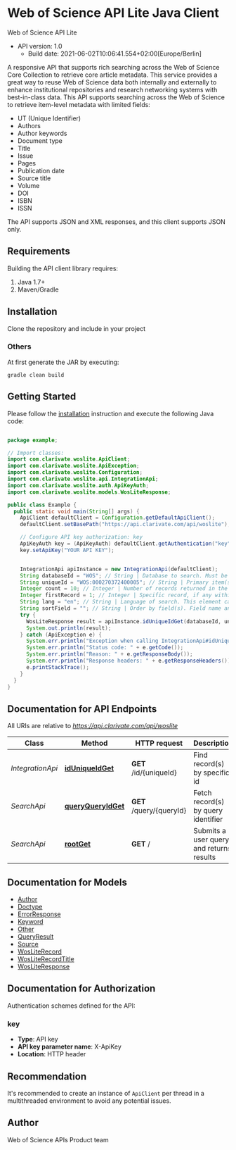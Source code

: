 # Web of Science API Lite Java Client

Web of Science API Lite
- API version: 1.0
  - Build date: 2021-06-02T10:06:41.554+02:00[Europe/Berlin]

A responsive API that supports rich searching across the Web of Science Core Collection to retrieve core article metadata. 
This service provides a great way to reuse Web of Science data both internally and externally to enhance 
institutional repositories and research networking systems with best-in-class data.
This API supports searching across the Web of Science to retrieve item-level
metadata with limited fields: 
- UT (Unique Identifier)
- Authors
- Author keywords
- Document type
- Title
- Issue
- Pages
- Publication date
- Source title
- Volume
- DOI
- ISBN
- ISSN 

The API supports JSON and XML responses, and this client supports JSON only.




## Requirements

Building the API client library requires:
1. Java 1.7+
2. Maven/Gradle

## Installation

Clone the repository and include in your project




### Others

At first generate the JAR by executing:

```shell
gradle clean build
```



## Getting Started

Please follow the [installation](#installation) instruction and execute the following Java code:

```java

package example;

// Import classes:
import com.clarivate.woslite.ApiClient;
import com.clarivate.woslite.ApiException;
import com.clarivate.woslite.Configuration;
import com.clarivate.woslite.api.IntegrationApi;
import com.clarivate.woslite.auth.ApiKeyAuth;
import com.clarivate.woslite.models.WosLiteResponse;

public class Example {
  public static void main(String[] args) {
    ApiClient defaultClient = Configuration.getDefaultApiClient();
    defaultClient.setBasePath("https://api.clarivate.com/api/woslite");

    // Configure API key authorization: key
    ApiKeyAuth key = (ApiKeyAuth) defaultClient.getAuthentication("key");
    key.setApiKey("YOUR API KEY");


    IntegrationApi apiInstance = new IntegrationApi(defaultClient);
    String databaseId = "WOS"; // String | Database to search. Must be a valid database ID, one of the following: BCI/BIOABS/BIOSIS/CCC/DCI/DIIDW/MEDLINE/WOK/WOS/ZOOREC. WOK represents all databases.
    String uniqueId = "WOS:000270372400005"; // String | Primary item(s) id to be searched, ex: WOS:000270372400005. Cannot be null or an empty string. Multiple values are separated by comma.
    Integer count = 10; // Integer | Number of records returned in the request
    Integer firstRecord = 1; // Integer | Specific record, if any within the result set to return. Cannot be less than 1 and greater than 100000.
    String lang = "en"; // String | Language of search. This element can take only one value: en for English. If no language is specified, English is passed by default.
    String sortField = ""; // String | Order by field(s). Field name and order by clause separated by '+', use A for ASC and D for DESC, ex: PY+D. Multiple values are separated by comma.
    try {
      WosLiteResponse result = apiInstance.idUniqueIdGet(databaseId, uniqueId, count, firstRecord, lang, sortField);
      System.out.println(result);
    } catch (ApiException e) {
      System.err.println("Exception when calling IntegrationApi#idUniqueIdGet");
      System.err.println("Status code: " + e.getCode());
      System.err.println("Reason: " + e.getResponseBody());
      System.err.println("Response headers: " + e.getResponseHeaders());
      e.printStackTrace();
    }
  }
}

```

## Documentation for API Endpoints

All URIs are relative to *https://api.clarivate.com/api/woslite*

Class | Method | HTTP request | Description
------------ | ------------- | ------------- | -------------
*IntegrationApi* | [**idUniqueIdGet**](docs/IntegrationApi.md#idUniqueIdGet) | **GET** /id/{uniqueId} | Find record(s) by specific id
*SearchApi* | [**queryQueryIdGet**](docs/SearchApi.md#queryQueryIdGet) | **GET** /query/{queryId} | Fetch record(s) by query identifier
*SearchApi* | [**rootGet**](docs/SearchApi.md#rootGet) | **GET** / | Submits a user query and returns results


## Documentation for Models

 - [Author](docs/Author.md)
 - [Doctype](docs/Doctype.md)
 - [ErrorResponse](docs/ErrorResponse.md)
 - [Keyword](docs/Keyword.md)
 - [Other](docs/Other.md)
 - [QueryResult](docs/QueryResult.md)
 - [Source](docs/Source.md)
 - [WosLiteRecord](docs/WosLiteRecord.md)
 - [WosLiteRecordTitle](docs/WosLiteRecordTitle.md)
 - [WosLiteResponse](docs/WosLiteResponse.md)


## Documentation for Authorization

Authentication schemes defined for the API:
### key

- **Type**: API key
- **API key parameter name**: X-ApiKey
- **Location**: HTTP header


## Recommendation

It's recommended to create an instance of `ApiClient` per thread in a multithreaded environment to avoid any potential issues.

## Author
Web of Science APIs Product team



